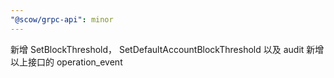 ```yaml
---
"@scow/grpc-api": minor
---
```


新增 SetBlockThreshold， SetDefaultAccountBlockThreshold 以及 audit 新增以上接口的 operation_event
